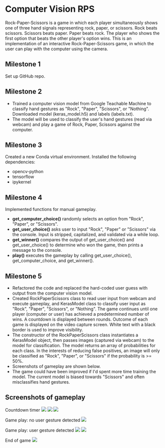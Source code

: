 # Computer Vision RPS

Rock-Paper-Scissors is a game in which each player simultaneously shows one of three hand signals representing rock, paper, or scissors. Rock beats scissors. Scissors beats paper. Paper beats rock. The player who shows the first option that beats the other player's option wins. This is an implementation of an interactive Rock-Paper-Scissors game, in which the user can play with the computer using the camera.

## Milestone 1

Set up GitHub repo.

## Milestone 2

- Trained a computer vision model from Google Teachable Machine to classify hand gestures as "Rock", "Paper", "Scissors", or "Nothing". Downloaded model (keras_model.h5) and labels (labels.txt).
- The model will be used to classify the user's hand gestures (read via webcam) and play a game of Rock, Paper, Scissors against the computer.

## Milestone 3

Created a new Conda virtual environment. Installed the following dependencies:
- opencv-python
- tensorflow
- ipykernel

## Milestone 4

Implemented functions for manual gameplay.
- __get_computer_choice()__ randomly selects an option from "Rock", "Paper", or "Scissors".
- __get_user_choice()__ asks user to input "Rock", "Paper" or "Scissors" via the console. Input is stripped, capitalized, and validated via a while loop.
- __get_winner()__ compares the output of get_user_choice() and get_user_choice() to determine who won the game, then prints a message to the console.
- __play()__ executes the gameplay by calling get_user_choice(), get_computer_choice, and get_winner().

## Milestone 5
 
- Refactored the code and replaced the hard-coded user guess with output from the computer vision model.
- Created RockPaperScissors class to read user input from webcam and execute gameplay, and KerasModel class to classify user input as "Rock", "Paper", "Scissors", or "Nothing". The game continues until one player (computer or user) has achieved a predetermined number of wins. A countdown is displayed between rounds. Outcome of each game is displayed on the video capture screen. White text with a black border is used to improve visibility.
- The constructor of the RockPaperScissors class instantiates a KerasModel object, then passes images (captured via webcam) to the model for classification. The model returns an array of probabilities for each class. In the interests of reducing false positives, an image will only be classified as "Rock", "Paper", or "Scissors" if the probability is >= 50%.
- Screenshots of gameplay are shown below. 
- The game could have been improved if I'd spent more time training the model. The current model is biased towards "Scissors" and often misclassifies hand gestures.

## Screenshots of gameplay

Countdown timer
![](screenshots/rps_screenshot_01a.png)
![](screenshots/rps_screenshot_01b.png)
![](screenshots/rps_screenshot_01c.png)


Game play: no user gesture detected
![](screenshots/rps_screenshot_02.png)


Game play: user gesture detected
![](screenshots/rps_screenshot_03a.png)
![](screenshots/rps_screenshot_03b.png)

End of game
![](screenshots/rps_screenshot_04.png)